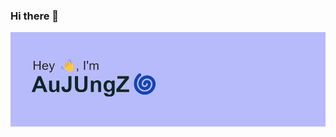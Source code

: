 ### Hi there 👋
<img src="https://github.com/AuJUngZ/AuJUngZ/blob/main/header.png?raw=true" alt="banner that says Sarah hart Landolt - software developer, artist, designer">
<!--
**AuJUngZ/AuJUngZ** is a ✨ _special_ ✨ repository because its `README.md` (this file) appears on your GitHub profile.

Here are some ideas to get you started:

- 🔭 I’m currently working on ...
- 🌱 I’m currently learning ...
- 👯 I’m looking to collaborate on ...
- 🤔 I’m looking for help with ...
- 💬 Ask me about ...
- 📫 How to reach me: ...
- 😄 Pronouns: ...
- ⚡ Fun fact: ...
-->
